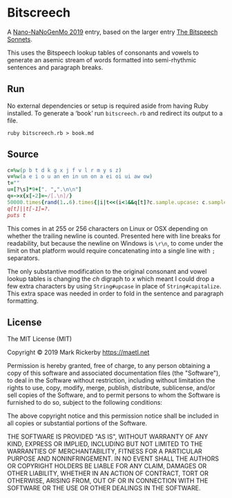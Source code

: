 # Bitscreech

A [Nano-NaNoGenMo 2019](https://nickm.com/post/2019/11/nano-nanogenmo-or-nnngm/) entry, based on the larger entry [The Bitspeech Sonnets](https://github.com/maetl/bitspeech-sonnets).

This uses the Bitspeech lookup tables of consonants and vowels to generate an asemic stream of words formatted into semi-rhythmic sentences and paragraph breaks.

## Run

No external dependencies or setup is required aside from having Ruby installed. To generate a ‘book’ run `bitscreech.rb` and redirect its output to a file.

```
ruby bitscreech.rb > book.md
```

## Source

```ruby
c=%w(p b t d k g x j f v l r m y s z)
v=%w(a e i o u an en in un on a ei oi ui aw ow)
t=""
u=[?\s]*9+[". ",".\n\n"]
q=->x{x[-2]=~/[.\n]/}
50000.times{rand(1..6).times{|i|t<<(i<1&&q[t]?c.sample.upcase: c.sample)+v.sample};t<<u.sample}
q[t]||t[-1]=?.
puts t
```

This comes in at 255 or 256 characters on Linux or OSX depending on whether the trailing newline is counted. Presented here with line breaks for readability, but because the newline on Windows is `\r\n`, to come under the limit on that platform would require concatenating into a single line with `;` separators.

The only substantive modification to the original consonant and vowel lookup tables is changing the _ch_ digraph to _x_ which meant I could drop a few extra characters by using `String#upcase` in place of `String#capitalize`. This extra space was needed in order to fold in the sentence and paragraph formatting.

## License

The MIT License (MIT)

Copyright © 2019 Mark Rickerby https://maetl.net

Permission is hereby granted, free of charge, to any person obtaining a copy of this software and associated documentation files (the "Software"), to deal in the Software without restriction, including without limitation the rights to use, copy, modify, merge, publish, distribute, sublicense, and/or sell copies of the Software, and to permit persons to whom the Software is furnished to do so, subject to the following conditions:

The above copyright notice and this permission notice shall be included in all copies or substantial portions of the Software.

THE SOFTWARE IS PROVIDED "AS IS", WITHOUT WARRANTY OF ANY KIND, EXPRESS OR IMPLIED, INCLUDING BUT NOT LIMITED TO THE WARRANTIES OF MERCHANTABILITY, FITNESS FOR A PARTICULAR PURPOSE AND NONINFRINGEMENT. IN NO EVENT SHALL THE AUTHORS OR COPYRIGHT HOLDERS BE LIABLE FOR ANY CLAIM, DAMAGES OR OTHER LIABILITY, WHETHER IN AN ACTION OF CONTRACT, TORT OR OTHERWISE, ARISING FROM, OUT OF OR IN CONNECTION WITH THE SOFTWARE OR THE USE OR OTHER DEALINGS IN THE SOFTWARE.
